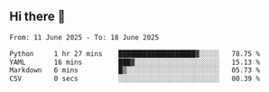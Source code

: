 ## Hi there 👋

<!--
**Bojupi/Bojupi** is a ✨ _special_ ✨ repository because its `README.md` (this file) appears on your GitHub profile.

Here are some ideas to get you started:

- 🔭 I’m currently working on ...
- 🌱 I’m currently learning ...
- 👯 I’m looking to collaborate on ...
- 🤔 I’m looking for help with ...
- 💬 Ask me about ...
- 📫 How to reach me: ...
- 😄 Pronouns: ...
- ⚡ Fun fact: ...
-->

<!--START_SECTION:waka-->

```txt
From: 11 June 2025 - To: 18 June 2025

Python     1 hr 27 mins    ███████████████████▓░░░░░   78.75 %
YAML       16 mins         ███▓░░░░░░░░░░░░░░░░░░░░░   15.13 %
Markdown   6 mins          █▒░░░░░░░░░░░░░░░░░░░░░░░   05.73 %
CSV        0 secs          ░░░░░░░░░░░░░░░░░░░░░░░░░   00.39 %
```

<!--END_SECTION:waka-->

